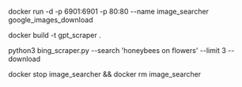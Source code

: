 docker run -d -p 6901:6901 -p 80:80 --name image_searcher google_images_download

docker build -t gpt_scraper .

python3 bing_scraper.py --search 'honeybees on flowers' --limit 3 --download

docker stop image_searcher && docker rm image_searcher
